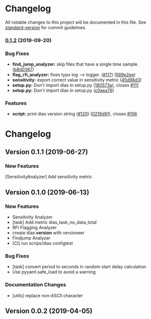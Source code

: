 # Changelog

All notable changes to this project will be documented in this file. See [standard-version](https://github.com/conventional-changelog/standard-version) for commit guidelines.

### [0.1.2](https://github.com/chime-experiment/dias/compare/0.1.0...0.1.2) (2019-09-20)


### Bug Fixes

* **find_jump_analyzer:** skip files that have a single time sample. ([b8d0367](https://github.com/chime-experiment/dias/commit/b8d0367))
* **flag_rfi_analyzer:** fixes typo log --> logger. ([#117](https://github.com/chime-experiment/dias/issues/117)) ([569e2ee](https://github.com/chime-experiment/dias/commit/569e2ee))
* **sensitivity:** export correct value in sensitivity metric ([45d98d3](https://github.com/chime-experiment/dias/commit/45d98d3))
* **setup.py:** Don't import dias in setup.py ([180573a](https://github.com/chime-experiment/dias/commit/180573a)), closes [#111](https://github.com/chime-experiment/dias/issues/111)
* **setup.py:** Don't import dias in setup.py ([c0aea76](https://github.com/chime-experiment/dias/commit/c0aea76))


### Features

* **script:** print dias version string ([#120](https://github.com/chime-experiment/dias/issues/120)) ([0219d91](https://github.com/chime-experiment/dias/commit/0219d91)), closes [#106](https://github.com/chime-experiment/dias/issues/106)

# Changelog

## Version 0.1.1 (2019-06-27)

### New Features
[SensitivityAnalyzer] Add sensitivity metric


## Version 0.1.0 (2019-06-13)

### New Features
- Sensitivity Analyzer
- [task] Add metric dias_task_no_data_total
- RFI Flagging Analyzer
- create dias.__version__ with versioneer
- Findjump Analyzer
- [CI] run scrips/dias configtest


### Bug Fixes
- [task] convert period to seconds in random start delay calculation
- Use pyyaml.safe_load to avoid a warning


### Documentation Changes
- [utils] replace non-ASCII character


## Version 0.0.2 (2019-04-05)
